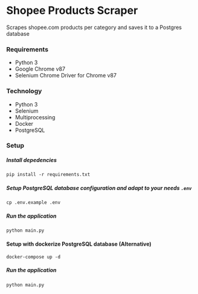 # Shopee Products Scraper
Scrapes shopee.com products per category and saves it to a Postgres database

### Requirements
* Python 3
* Google Chrome v87
* Selenium Chrome Driver for Chrome v87

### Technology
* Python 3
* Selenium
* Multiprocessing
* Docker
* PostgreSQL

### Setup
##### Install depedencies
```
pip install -r requirements.txt
```
##### Setup PostgreSQL database configuration and adapt to your needs `.env`
```
cp .env.example .env
```
##### Run the application
```
python main.py
```

#### Setup with dockerize PostgreSQL database (Alternative)
```
docker-compose up -d
```
##### Run the application
```
python main.py
```